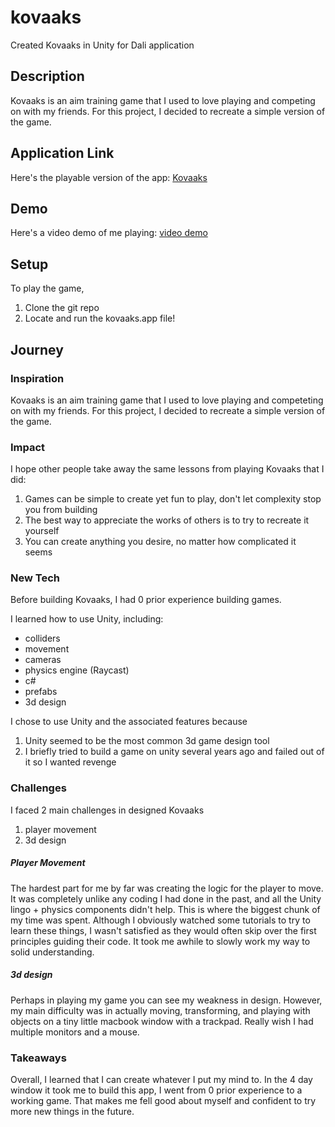 # kovaaks
Created Kovaaks in Unity for Dali application

## Description
Kovaaks is an aim training game that I used to love playing and competing on with my friends.
For this project, I decided to recreate a simple version of the game.

## Application Link
Here's the playable version of the app:
[Kovaaks](kovaaks.app)

## Demo
Here's a video demo of me playing:
[video demo](kovaaksdemo.mp4)

## Setup
To play the game,
1. Clone the git repo
2. Locate and run the kovaaks.app file!

## Journey
### Inspiration
Kovaaks is an aim training game that I used to love playing and competeting on with my friends.
For this project, I decided to recreate a simple version of the game.

### Impact
I hope other people take away the same lessons from playing Kovaaks that I did:
1. Games can be simple to create yet fun to play, don't let complexity stop you from building
2. The best way to appreciate the works of others is to try to recreate it yourself
3. You can create anything you desire, no matter how complicated it seems

### New Tech
Before building Kovaaks, I had 0 prior experience building games.

I learned how to use Unity, including:
- colliders
- movement
- cameras
- physics engine (Raycast)
- c#
- prefabs
- 3d design

I chose to use Unity and the associated features because 
1. Unity seemed to be the most common 3d game design tool
2. I briefly tried to build a game on unity several years ago and failed out of it so I wanted revenge

### Challenges
I faced 2 main challenges in designed Kovaaks
1. player movement
2. 3d design

##### Player Movement
The hardest part for me by far was creating the logic for the player to move. It was
completely unlike any coding I had done in the past, and all the Unity lingo + physics components
didn't help. This is where the biggest chunk of my time was spent. Although I obviously watched some
tutorials to try to learn these things, I wasn't satisfied as they would often skip over the first principles
guiding their code. It took me awhile to slowly work my way to solid understanding.

##### 3d design
Perhaps in playing my game you can see my weakness in design. However, my main difficulty was in actually
moving, transforming, and playing with objects on a tiny little macbook window with a trackpad. Really wish I had
multiple monitors and a mouse.

### Takeaways
Overall, I learned that I can create whatever I put my mind to. In the 4 day window it took me to build this app,
I went from 0 prior experience to a working game. That makes me fell good about myself and confident to try more new things
in the future.
